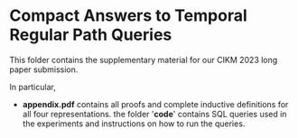 # Compact Answers to Temporal Regular Path Queries

This folder contains the supplementary material for our CIKM 2023 long paper submission. 

In particular, 

* **appendix.pdf** contains all proofs and complete inductive definitions for all four representations.
the folder '**code**' contains SQL queries used in the experiments and instructions on how to run the queries.
